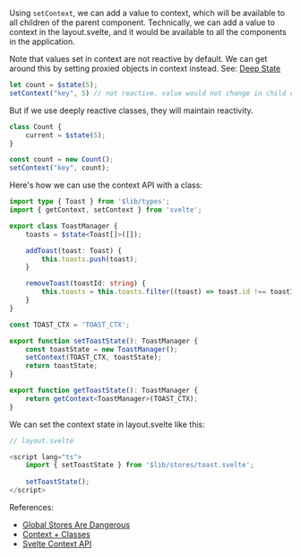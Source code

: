 Using `setContext`, we can add a value to context, which will be available to all children of the parent component. Technically, we can add a value to context in the layout.svelte, and it would be available to all the components in the application.

Note that values set in context are not reactive by default. We can get around this by setting proxied objects in context instead. See: [Deep State](https://svelte.dev/docs/svelte/$state#Deep-state)

```ts
let count = $state(5);
setContext("key", 5) // not reactive. value would not change in child component
```

But if we use deeply reactive classes, they will maintain reactivity. 
```ts
class Count {
	current = $state(5);
}

const count = new Count();
setContext("key", count);
```

Here's how we can use the context API with a class:
```ts
import type { Toast } from '$lib/types';
import { getContext, setContext } from 'svelte';

export class ToastManager {
	toasts = $state<Toast[]>([]);

	addToast(toast: Toast) {
		this.toasts.push(toast);
	}

	removeToast(toastId: string) {
		this.toasts = this.toasts.filter((toast) => toast.id !== toastId);
	}
}

const TOAST_CTX = 'TOAST_CTX';

export function setToastState(): ToastManager {
	const toastState = new ToastManager();
	setContext(TOAST_CTX, toastState);
	return toastState;
}

export function getToastState(): ToastManager {
	return getContext<ToastManager>(TOAST_CTX);
}
```

We can set the context state in layout.svelte like this:

```ts
// layout.svelte

<script lang="ts">
	import { setToastState } from '$lib/stores/toast.svelte';
	
	setToastState();
</script>
```

References:
- [Global Stores Are Dangerous](https://www.youtube.com/watch?v=EyDV5XLfagg)
- [Context + Classes](https://www.youtube.com/watch?v=e1vlC31Sh34)
- [Svelte Context API](https://svelte.dev/docs/svelte/context)